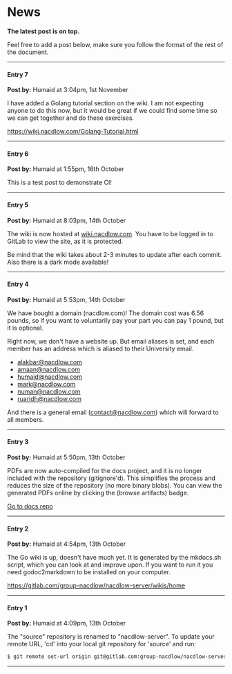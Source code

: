 # News

**The latest post is on top.**  

Feel free to add a post below, make sure you follow the format of the rest
of the document.  

----
#### Entry 7

**Post by:** Humaid at 3:04pm, 1st November  

I have added a Golang tutorial section on the wiki. I am not expecting anyone
to do this now, but it would be great if we could find some time so we can
get together and do these exercises.

<https://wiki.nacdlow.com/Golang-Tutorial.html>

-----
#### Entry 6
**Post by:** Humaid at 1:55pm, 16th October  

This is a test post to demonstrate CI!  

-----
#### Entry 5
**Post by:** Humaid at 8:03pm, 14th October  

The wiki is now hosted at [wiki.nacdlow.com](https://wiki.nacdlow.com). You
have to be logged in to GitLab to view the site, as it is protected.

Be mind that the wiki takes about 2-3 minutes to update after each commit. Also
there is a dark mode available!

-----
#### Entry 4
**Post by:** Humaid at 5:53pm, 14th October  

We have bought a domain (nacdlow.com)! The domain cost was 6.56 pounds, so
if you want to voluntarily pay your part you can pay 1 pound, but it is
optional.  

Right now, we don't have a website up. But email aliases is set, and each
member has an address which is aliased to their University email.  

- alakbar@nacdlow.com
- amaan@nacdlow.com
- humaid@nacdlow.com
- mark@nacdlow.com
- numan@nacdlow.com
- ruaridh@nacdlow.com

And there is a general email (contact@nacdlow.com) which will forward to all
members.  

-----
#### Entry 3

**Post by:** Humaid at 5:50pm, 13th October  

PDFs are now auto-compiled for the docs project, and it is no longer 
included with the repository (gitignore'd). This simplifies the process and 
reduces the size of the repository (no more binary blobs). You can view the 
generated PDFs online by clicking the (browse artifacts) badge.  

[Go to docs repo](https://gitlab.com/group-nacdlow/docs)

-----
#### Entry 2
**Post by:** Humaid at 4:54pm, 13th October  

The Go wiki is up, doesn't have much yet.
It is generated by the mkdocs.sh script, which you can look at and improve 
upon. If you want to run it you need godoc2markdown to be installed on your
computer.

<https://gitlab.com/group-nacdlow/nacdlow-server/wikis/home>

-----
#### Entry 1
**Post by:** Humaid at 4:09pm, 13th October  

The "source" repository is renamed to "nacdlow-server".
To update your remote URL, 'cd' into your local git repository for 'source'
and run:
```sh
$ git remote set-url origin git@gitlab.com:group-nacdlow/nacdlow-server.git
```

-----
